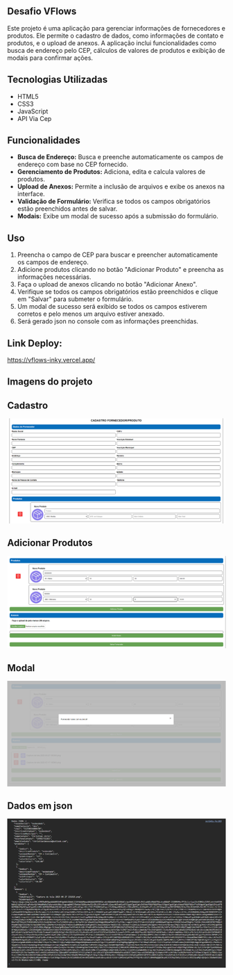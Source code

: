 

## Desafio VFlows

Este projeto é uma aplicação para gerenciar informações de fornecedores e produtos. Ele permite o cadastro de dados, como informações de contato e produtos, e o upload de anexos. A aplicação inclui funcionalidades como busca de endereço pelo CEP, cálculos de valores de produtos e exibição de modais para confirmar ações.

## Tecnologias Utilizadas

- HTML5
- CSS3
- JavaScript
- API Via Cep


## Funcionalidades

- **Busca de Endereço:** Busca e preenche automaticamente os campos de endereço com base no CEP fornecido.
- **Gerenciamento de Produtos:** Adiciona, edita e calcula valores de produtos.
- **Upload de Anexos:** Permite a inclusão de arquivos e exibe os anexos na interface.
- **Validação de Formulário:** Verifica se todos os campos obrigatórios estão preenchidos antes de salvar.
- **Modais:** Exibe um modal de sucesso após a submissão do formulário.

## Uso

1. Preencha o campo de CEP para buscar e preencher automaticamente os campos de endereço.
2. Adicione produtos clicando no botão "Adicionar Produto" e preencha as informações necessárias.
3. Faça o upload de anexos clicando no botão "Adicionar Anexo".
4. Verifique se todos os campos obrigatórios estão preenchidos e clique em "Salvar" para submeter o formulário.
5. Um modal de sucesso será exibido se todos os campos estiverem corretos e pelo menos um arquivo estiver anexado.
6. Será gerado json no console com as informações preenchidas.


## Link Deploy:
https://vflows-inky.vercel.app/

## Imagens do projeto

## Cadastro
![Cadastro](assets/cadastro.png)
<br>
## Adicionar Produtos
![produtos](assets/produtos.png)
<br>
## Modal
![modal](assets/modal.png)
<br>
## Dados em json
![json](assets/json.png)

